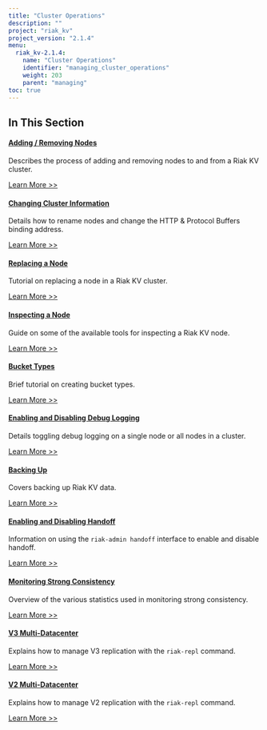 ```yaml
---
title: "Cluster Operations"
description: ""
project: "riak_kv"
project_version: "2.1.4"
menu:
  riak_kv-2.1.4:
    name: "Cluster Operations"
    identifier: "managing_cluster_operations"
    weight: 203
    parent: "managing"
toc: true
---
```


[ops add remove node]: ./adding-removing-nodes
[ops change info]: ./changing-cluster-info
[ops replace node]: ./replacing-node
[ops inspect node]: ./inspecting-node
[ops bucket types]: ./bucket-types
[ops log]: ./logging
[ops backup]: ./backing-up
[ops handoff]: ./handoff
[ops strong consistency]: ./strong-consistency
[ops v3 mdc]: ./v3-multi-datacenter
[ops v2 mdc]: ./v2-multi-datacenter

## In This Section

#### [Adding / Removing Nodes][ops add remove node]

Describes the process of adding and removing nodes to and from a Riak KV cluster.

[Learn More >>][ops add remove node]

#### [Changing Cluster Information][ops change info]

Details how to rename nodes and change the HTTP & Protocol Buffers binding address.

[Learn More >>][ops change info]

#### [Replacing a Node][ops replace node]

Tutorial on replacing a node in a Riak KV cluster.

[Learn More >>][ops replace node]

#### [Inspecting a Node][ops inspect node]

Guide on some of the available tools for inspecting a Riak KV node.

[Learn More >>][ops inspect node]

#### [Bucket Types][ops bucket types]

Brief tutorial on creating bucket types.

[Learn More >>][ops bucket types]

#### [Enabling and Disabling Debug Logging][ops log]

Details toggling debug logging on a single node or all nodes in a cluster.

[Learn More >>][ops log]

#### [Backing Up][ops backup]

Covers backing up Riak KV data.

[Learn More >>][ops backup]

#### [Enabling and Disabling Handoff][ops handoff]

Information on using the `riak-admin handoff` interface to enable and disable handoff.

[Learn More >>][ops handoff]

#### [Monitoring Strong Consistency][ops strong consistency]

Overview of the various statistics used in monitoring strong consistency.

[Learn More >>][ops strong consistency]

#### [V3 Multi-Datacenter][ops v3 mdc]

Explains how to manage V3 replication with the `riak-repl` command.

[Learn More >>][ops v3 mdc]

#### [V2 Multi-Datacenter][ops v2 mdc]

Explains how to manage V2 replication with the `riak-repl` command.

[Learn More >>][ops v2 mdc]
